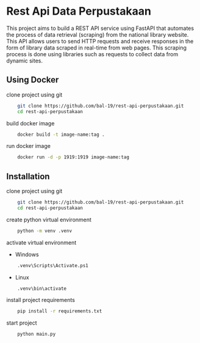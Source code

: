# Rest Api Data Perpustakaan

This project aims to build a REST API service using FastAPI that automates the process of data retrieval (scraping) from the national library website. This API allows users to send HTTP requests and receive responses in the form of library data scraped in real-time from web pages. This scraping process is done using libraries such as requests to collect data from dynamic sites.

## Using Docker

clone project using git

```bash
    git clone https://github.com/bal-19/rest-api-perpustakaan.git
    cd rest-api-perpustakaan
```

build docker image

```bash
    docker build -t image-name:tag .
```

run docker image

```bash
    docker run -d -p 1919:1919 image-name:tag
```

## Installation

clone project using git

```bash
    git clone https://github.com/bal-19/rest-api-perpustakaan.git
    cd rest-api-perpustakaan
```

create python virtual environment

```bash
    python -m venv .venv
```

activate virtual environment

-   Windows

```bash
    .venv\Scripts\Activate.ps1
```

-   Linux

```bash
    .venv\bin\activate
```

install project requirements

```bash
    pip install -r requirements.txt
```

start project

```bash
    python main.py
```

